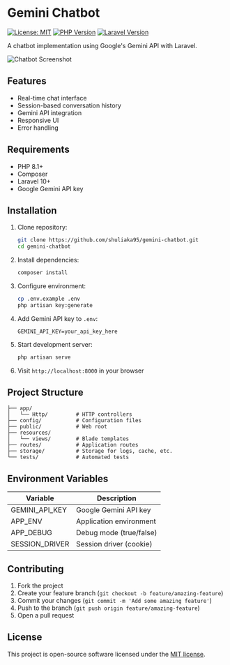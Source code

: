 # Gemini Chatbot

[![License: MIT](https://img.shields.io/badge/License-MIT-yellow.svg)](https://opensource.org/licenses/MIT)
[![PHP Version](https://img.shields.io/badge/PHP-8.1%2B-blue.svg)](https://php.net/)
[![Laravel Version](https://img.shields.io/badge/Laravel-10%2B-red.svg)](https://laravel.com)

A chatbot implementation using Google's Gemini API with Laravel.

![Chatbot Screenshot](screenshot.png)

## Features

- Real-time chat interface
- Session-based conversation history
- Gemini API integration
- Responsive UI
- Error handling

## Requirements

- PHP 8.1+
- Composer
- Laravel 10+
- Google Gemini API key

## Installation

1. Clone repository:
   ```bash
   git clone https://github.com/shuliaka95/gemini-chatbot.git
   cd gemini-chatbot
   ```

2. Install dependencies:
   ```bash
   composer install
   ```

3. Configure environment:
   ```bash
   cp .env.example .env
   php artisan key:generate
   ```

4. Add Gemini API key to `.env`:
   ```env
   GEMINI_API_KEY=your_api_key_here
   ```

5. Start development server:
   ```bash
   php artisan serve
   ```

6. Visit `http://localhost:8000` in your browser

## Project Structure

```
├── app/
│   └── Http/         # HTTP controllers
├── config/           # Configuration files
├── public/           # Web root
├── resources/
│   └── views/        # Blade templates
├── routes/           # Application routes
├── storage/          # Storage for logs, cache, etc.
└── tests/            # Automated tests
```

## Environment Variables

| Variable         | Description                     |
|------------------|---------------------------------|
| GEMINI_API_KEY   | Google Gemini API key           |
| APP_ENV          | Application environment         |
| APP_DEBUG        | Debug mode (true/false)         |
| SESSION_DRIVER   | Session driver (cookie)         |

## Contributing

1. Fork the project
2. Create your feature branch (`git checkout -b feature/amazing-feature`)
3. Commit your changes (`git commit -m 'Add some amazing feature'`)
4. Push to the branch (`git push origin feature/amazing-feature`)
5. Open a pull request

## License

This project is open-source software licensed under the [MIT license](LICENSE).
